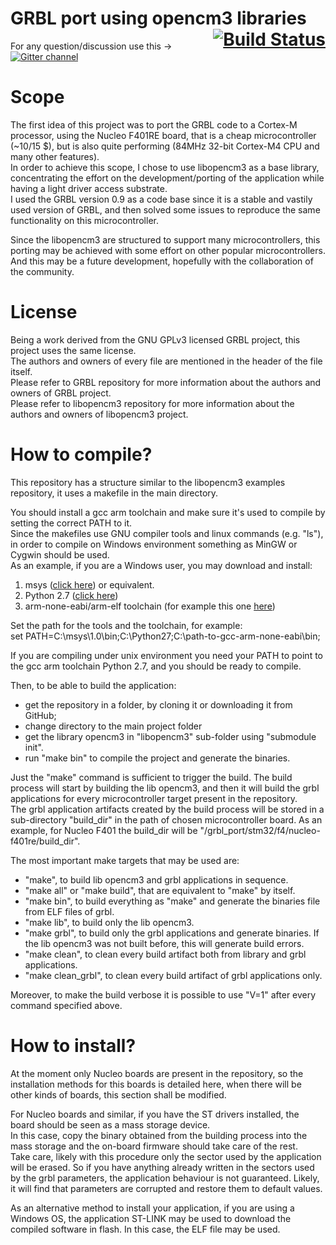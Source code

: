 # GRBL port using opencm3 libraries <span style="float:right;"><a href="https://travis-ci.org/adichell/grbl_port_opencm3" style="border-bottom:none">![Build Status](https://travis-ci.org/adichell/grbl_port_opencm3.svg?branch=master)</a></span>
For any question/discussion use this -> [![Gitter channel](https://badges.gitter.im/libopencm3/discuss.svg)](https://gitter.im/grbl_port_opencm3/Lobby)   
  
# Scope  
  
The first idea of this project was to port the GRBL code to a Cortex-M processor, using the Nucleo F401RE board, that is a cheap microcontroller (~10/15 $), but is also quite performing (84MHz 32-bit Cortex-M4 CPU and many other features).  
In order to achieve this scope, I chose to use libopencm3 as a base library, concentrating the effort on the development/porting of the application while having a light driver access substrate.  
I used the GRBL version 0.9 as a code base since it is a stable and vastily used version of GRBL, and then solved some issues to reproduce the same functionality on this microcontroller.  
  
Since the libopencm3 are structured to support many microcontrollers, this porting may be achieved with some effort on other popular microcontrollers.  
And this may be a future development, hopefully with the collaboration of the community.  
  
# License  
  
Being a work derived from the GNU GPLv3 licensed GRBL project, this project uses the same license.  
The authors and owners of every file are mentioned in the header of the file itself.  
Please refer to GRBL repository for more information about the authors and owners of GRBL project.  
Please refer to libopencm3 repository for more information about the authors and owners of libopencm3 project.  
  
# How to compile?  
  
This repository has a structure similar to the libopencm3 examples repository, it uses a makefile in the main directory.  
  
You should install a gcc arm toolchain and make sure it's used to compile by setting the correct PATH to it.  
Since the makefiles use GNU compiler tools and linux commands (e.g. "ls"), in order to compile on Windows environment something as MinGW or Cygwin should be used.  
As an example, if you are a Windows user, you may download and install:  
  
1. msys ([click here](http://sourceforge.net/projects/mingw/files/MSYS/Base/msys-core/msys-1.0.11/MSYS-1.0.11.exe)) or equivalent.  
2. Python 2.7 ([click here](http://www.python.org/ftp/python/2.7/python-2.7.msi))  
3. arm-none-eabi/arm-elf toolchain (for example this one [here](https://launchpad.net/gcc-arm-embedded))  
  
Set the path for the tools and the toolchain, for example:  
set PATH=C:\msys\1.0\bin\;C:\Python27\;C:\path-to-gcc-arm-none-eabi\bin;  
  
If you are compiling under unix environment you need your PATH to point to the gcc arm toolchain Python 2.7, and you should be ready to compile.  
  
Then, to be able to build the application:  
- get the repository in a folder, by cloning it or downloading it from GitHub;  
- change directory to the main project folder  
- get the library opencm3 in "libopencm3" sub-folder using "submodule init".  
- run "make bin" to compile the project and generate the binaries.  
  
Just the "make" command is sufficient to trigger the build. The build process will start by building the lib opencm3, and then it will build the grbl applications for every microcontroller target present in the repository.  
The grbl application artifacts created by the build process will be stored in a sub-directory "build_dir" in the path of chosen microcontroller board. As an example, for Nucleo F401 the build_dir will be "/grbl_port/stm32/f4/nucleo-f401re/build_dir".  
  
The most important make targets that may be used are:  
  
- "make", to build lib opencm3 and grbl applications in sequence.  
- "make all" or "make build", that are equivalent to "make" by itself.  
- "make bin", to build everything as "make" and generate the binaries file from ELF files of grbl.  
- "make lib", to build only the lib opencm3.  
- "make grbl", to build only the grbl applications and generate binaries. If the lib opencm3 was not built before, this will generate build errors.  
- "make clean", to clean every build artifact both from library and grbl applications.  
- "make clean_grbl", to clean every build artifact of grbl applications only.  

Moreover, to make the build verbose it is possible to use "V=1" after every command specified above.  

# How to install?  
  
At the moment only Nucleo boards are present in the repository, so the installation methods for this boards is detailed here, when there will be other kinds of boards, this section shall be modified.  
  
For Nucleo boards and similar, if you have the ST drivers installed, the board should be seen as a mass storage device.  
In this case, copy the binary obtained from the building process into the mass storage and the on-board firmware should take care of the rest.  
Take care, likely with this procedure only the sector used by the application will be erased. So if you have anything already written in the sectors used by the grbl parameters, the application behaviour is not guaranteed. Likely, it will find that parameters are corrupted and restore them to default values.  
  
As an alternative method to install your application, if you are using a Windows OS, the application ST-LINK may be used to download the compiled software in flash. In this case, the ELF file may be used.  
